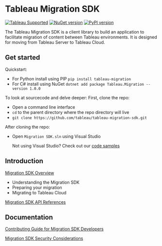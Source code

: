 # Tableau Migration SDK

[![Tableau Supported](https://img.shields.io/badge/Support%20Level-Tableau%20Supported-53bd92.svg)](https://www.tableau.com/support-levels-it-and-developer-tools)
[![NuGet version](https://badge.fury.io/nu/Tableau.Migration.svg)](https://badge.fury.io/nu/Tableau.Migration)
[![PyPI version](https://badge.fury.io/py/tableau-migration.svg)](https://pypi.python.org/pypi/tableau-migration/)

The Tableau Migration SDK is a client library to build an application to facilitate migration of content between Tableau environments. It is designed for moving from Tableau Server to Tableau Cloud.

## Get started

Quickstart:
- For Python install using PIP `pip install tableau-migration`
- For C# install using NuGet `dotnet add package Tableau.Migration --version 1.0.0`

To look at sourcecode and delve deeper:
  First, clone the repo:
  
  - Open a command line interface
  - `cd` to the parent directory where the repo directory will live
  - `git clone https://github.com/tableau/tableau-migration-sdk.git`
  
  After cloning the repo:
  
  - Open `Migration SDK.sln` using Visual Studio

    Not using Visual Studio? Check out our [code samples](https://tableau.github.io/migration-sdk/samples/intro.html)

## Introduction

[Migration SDK Overview](https://help.tableau.com/current/api/migration_sdk/en-us/index.html)
- Understanding the Migration SDK
- Preparing your migration
- Migrating to Tableau Cloud

[Migration SDK API References](https://tableau.github.io/migration-sdk/)

## Documentation

[Contributing Guide for Migration SDK Developers](https://github.com/tableau/tableau-migration-sdk/blob/main/CONTRIBUTING.md)

[Migration SDK Security Considerations](https://github.com/tableau/tableau-migration-sdk/blob/main/SECURITY.md)
